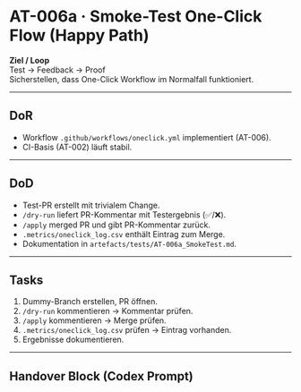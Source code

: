 # AT-006a · Smoke-Test One-Click Flow (Happy Path)

**Ziel / Loop**  
Test → Feedback → Proof  
Sicherstellen, dass One-Click Workflow im Normalfall funktioniert.  

---

## DoR  
- Workflow `.github/workflows/oneclick.yml` implementiert (AT-006).  
- CI-Basis (AT-002) läuft stabil.  

---

## DoD  
- Test-PR erstellt mit trivialem Change.  
- `/dry-run` liefert PR-Kommentar mit Testergebnis (✅/❌).  
- `/apply` merged PR und gibt PR-Kommentar zurück.  
- `.metrics/oneclick_log.csv` enthält Eintrag zum Merge.  
- Dokumentation in `artefacts/tests/AT-006a_SmokeTest.md`.  

---

## Tasks  
1. Dummy-Branch erstellen, PR öffnen.  
2. `/dry-run` kommentieren → Kommentar prüfen.  
3. `/apply` kommentieren → Merge prüfen.  
4. `.metrics/oneclick_log.csv` prüfen → Eintrag vorhanden.  
5. Ergebnisse dokumentieren.  

---

## Handover Block (Codex Prompt)

